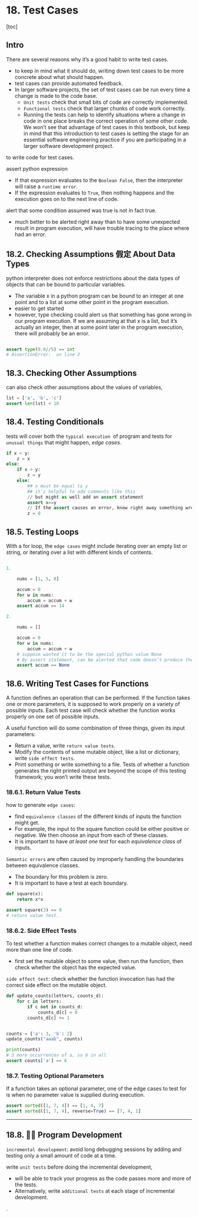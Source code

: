 
# 18. Test Cases

[toc]


## Intro

There are several reasons why it’s a good habit to write test cases.

- to keep in mind what it should do, writing down test cases to be more concrete about what should happen.
- test cases can provide automated feedback.
- In larger software projects, the set of test cases can be run every time a change is made to the code base.
  - `Unit tests` check that small bits of code are correctly implemented.
  - `Functional tests` check that larger chunks of code work correctly.
  - Running the tests can help to identify situations where a change in code in one place breaks the correct operation of some other code. We won’t see that advantage of test cases in this textbook, but keep in mind that this introduction to test cases is setting the stage for an essential software engineering practice if you are participating in a larger software development project.


to write code for test cases.

assert python expression
- If that expression evaluates to the `Boolean False`, then the interpreter will raise a `runtime error`.
- If the expression evaluates to `True`, then nothing happens and the execution goes on to the next line of code.

alert that some condition assumed was true is not in fact true.
- much better to be alerted right away than to have some unexpected result  in program execution, will have trouble tracing to the place where had an error.


## 18.2. Checking Assumptions 假定 About Data Types

python interpreter does not enforce restrictions about the data types of objects that can be bound to particular variables.
- The variable x in a python program can be bound to an integer at one point and to a list at some other point in the program execution.
- easier to get started
- however, type checking could alert us that something has gone wrong in our program execution. If we are assuming at that x is a list, but it’s actually an integer, then at some point later in the program execution, there will probably be an error.


```py

assert type(9.0//5) == int
# AssertionError:  on line 2
```

## 18.3. Checking Other Assumptions

can also check other assumptions about the values of variables,

```py
lst = ['a', 'b', 'c']
assert len(lst) < 10

```

## 18.4. Testing Conditionals

tests will cover both the `typical execution `of program and tests for `unusual things` that might happen, *edge cases*.

```py
if x < y:
    z = x
else:
    if x > y:
        z = y
    else:
        ## x must be equal to y
        ## it’s helpful to add comments like this
        // but might as well add an assert statement
        assert x==y
        // If the assert causes an error, know right away something wrong
        z = 0
```


## 18.5. Testing Loops

With a for loop, the `edge cases` might include iterating over an empty list or string, or iterating over a list with different kinds of contents.

```py

1.

    nums = [1, 5, 8]

    accum = 0
    for w in nums:
        accum = accum + w
    assert accum == 14

2.

    nums = []

    accum = 0
    for w in nums:
        accum = accum + w
    # suppose wanted it to be the special python value None
    # By assert statement, can be alerted that code doesn’t produce the answer wanted.
    assert accum == None
```


## 18.6. Writing Test Cases for Functions

A function defines an operation that can be performed. If the function takes one or more parameters, it is supposed to work properly on a variety of possible inputs. Each test case will check whether the function works properly on one set of possible inputs.

A useful function will do some combination of three things, given its input parameters:
- Return a value, write `return value tests`.
- Modify the contents of some mutable object, like a list or dictionary, write `side effect tests`.
- Print something or write something to a file. Tests of whether a function generates the right printed output are beyond the scope of this testing framework; you won’t write these tests.


### 18.6.1. Return Value Tests

how to generate `edge cases`:
- find `equivalence classes` of the different kinds of inputs the function might get.
- For example, the input to the square function could be either positive or negative. We then choose an input from each of these classes.
- It is important to have *at least one test* for each *equivalence class* of inputs.

`Semantic errors` are often caused by improperly handling the boundaries between equivalence classes.
- The boundary for this problem is zero.
- It is important to have a test at each boundary.

```py
def square(x):
    return x*x

assert square(3) == 9  
# return value test.

```

### 18.6.2. Side Effect Tests

To test whether a function makes correct changes to a mutable object, need more than one line of code.
- first set the mutable object to some value, then run the function, then check whether the object has the expected value.

`side effect test`: check whether the function invocation has had the correct side effect on the mutable object.


```py
def update_counts(letters, counts_d):
    for c in letters:
        if c not in counts_d:
            counts_d[c] = 0
        counts_d[c] += 1


counts = {'a': 3, 'b': 2}
update_counts("aaab", counts)

print(counts)
# 3 more occurrences of a, so 6 in all
assert counts['a'] == 6
```



### 18.7. Testing Optional Parameters

If a function takes an optional parameter, one of the edge cases to test for is when no parameter value is supplied during execution.

```py
assert sorted([1, 7, 4]) == [1, 4, 7]
assert sorted([1, 7, 4], reverse=True) == [7, 4, 1]
```

---

## 18.8. 👩‍💻 Program Development

`incremental development`: avoid long debugging sessions by adding and testing only a small amount of code at a time.


write `unit tests` before doing the incremental development,
- will be able to track your progress as the code passes more and more of the tests.
- Alternatively, write `additional tests` at each stage of incremental development.












.
